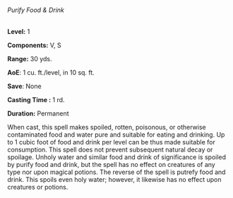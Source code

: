 ###### Purify Food & Drink

**Level:** 1

**Components:** V, S

**Range:** 30 yds.

**AoE**: 1 cu. ft./level, in 10 sq. ft.

**Save**: None

**Casting Time :** 1 rd.

**Duration:** Permanent

When cast, this spell makes spoiled, rotten, poisonous, or otherwise contaminated food and water pure and suitable for eating and drinking. Up to 1 cubic foot of food and drink per level can be thus made suitable for consumption. This spell does not prevent subsequent natural decay or spoilage. Unholy water and similar food and drink of significance is spoiled by purify food and drink, but the spell has no effect on creatures of any type nor upon magical potions. The reverse of the spell is putrefy food and drink. This spoils even holy water; however, it likewise has no effect upon creatures or potions.